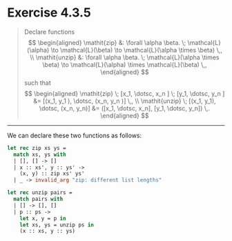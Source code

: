 # Exercise 4.3.5

> Declare functions
> $$
>   \begin{aligned}
>     \mathit{zip}   &: \forall \alpha \beta. \; \mathcal{L}(\alpha) \to \mathcal{L}(\beta) \to \mathcal{L}(\alpha \times \beta) \,, \\
>     \mathit{unzip} &: \forall \alpha \beta. \; \mathcal{L}(\alpha \times \beta) \to \mathcal{L}(\alpha) \times \mathcal{L}(\beta) \,,
>   \end{aligned}
> $$
> such that
> $$
>   \begin{aligned}
>     \mathit{zip} \; [x_1, \dotsc, x_n ] \; [y_1, \dotsc, y_n ] &= [(x_1, y_1 ), \dotsc, (x_n, y_n )] \,, \\
>     \mathit{unzip} \; [(x_1, y_1), \dotsc, (x_n, y_n)] &= ([x_1, \dotsc, x_n], [y_1, \dotsc, y_n]) \,.
>   \end{aligned}
> $$

---

We can declare these two functions as follows:
```ocaml
let rec zip xs ys =
  match xs, ys with
  | [], [] -> []
  | x :: xs', y :: ys' ->
    (x, y) :: zip xs' ys'
  | _ -> invalid_arg "zip: different list lengths"

let rec unzip pairs =
  match pairs with
  | [] -> [], []
  | p :: ps ->
    let x, y = p in
    let xs, ys = unzip ps in
    (x :: xs, y :: ys)
```

